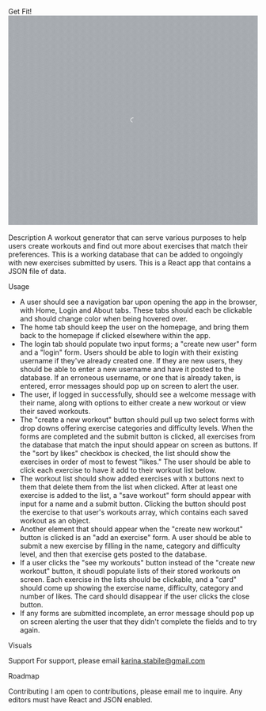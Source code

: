 Get Fit!
![](Preview.gif)

Description
A workout generator that can serve various purposes to help users create workouts
and find out more about exercises that match their preferences. This is a working
database that can be added to ongoingly with new exercises submitted by users. This is a React app that contains a JSON file of data. 

Usage
- A user should see a navigation bar upon opening the app in the browser, with Home, 
Login and About tabs. These tabs should each be clickable and should change color when 
being hovered over. 
- The home tab should keep the user on the homepage, and bring them back to the homepage 
if clicked elsewhere within the app. 
- The login tab should populate two input forms; a "create new user" form and a "login" form.
Users should be able to login with their existing username if they've already created one. If 
they are new users, they should be able to enter a new username and have it posted to the database. If an erroneous username, or one that is already taken, is entered, error messages should pop up on screen to alert the user. 
- The user, if logged in successfully, should see a welcome message with their name, along with 
options to either create a new workout or view their saved workouts. 
- The "create a new workout" button should pull up two select forms with drop downs offering 
exercise categories and difficulty levels. When the forms are completed and the submit button is clicked, all exercises from the database that match the input should appear on screen as buttons. If the "sort by likes" checkbox is checked, the list should show the exercises in order of most to fewest "likes." The user should be able to click each exercise to have it add to their workout list below.
- The workout list should show added exercises with x buttons next to them that delete them from the list when clicked. After at least one exercise is added to the list, a "save workout" form should appear with input for a name and a submit button. Clicking the button should post the exercise to that user's workouts array, which contains each saved workout as an object. 
- Another element that should appear when the "create new workout" button is clicked is an "add an exercise" form. A user should be able to submit a new exercise by filling in the name, category and difficulty level, and then that exercise gets posted to the database. 
- If a user clicks the "see my workouts" button instead of the "create new workout" button, it shoudl populate lists of their stored workouts on screen. Each exercise in the lists should be clickable, and a "card" should come up showing the exercise name, difficulty, category and number of likes. The card should disappear if the user clicks the close button. 
- If any forms are submitted incomplete, an error message should pop up on screen alerting the user that they didn't complete the fields and to try again.

Visuals

Support
For support, please email karina.stabile@gmail.com

Roadmap

Contributing
I am open to contributions, please email me to inquire. Any editors must have React and JSON enabled. 